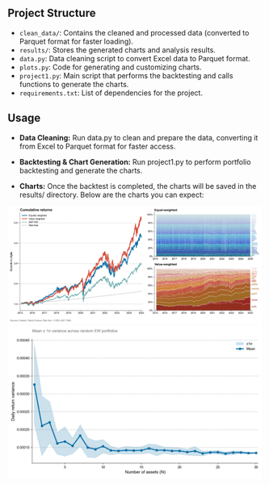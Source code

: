 ## Project Structure

- `clean_data/`: Contains the cleaned and processed data (converted to Parquet format for faster loading).
- `results/`: Stores the generated charts and analysis results.
- `data.py`: Data cleaning script to convert Excel data to Parquet format.
- `plots.py`: Code for generating and customizing charts.
- `project1.py`: Main script that performs the backtesting and calls functions to generate the charts.
- `requirements.txt`: List of dependencies for the project.

## Usage

- **Data Cleaning:** Run data.py to clean and prepare the data, converting it from Excel to Parquet format for faster access.

- **Backtesting & Chart Generation:** Run project1.py to perform portfolio backtesting and generate the charts.

- **Charts:** Once the backtest is completed, the charts will be saved in the results/ directory. Below are the charts you can expect:

![Dashboard](results/combined_dashboard.png)
![Diversification](results/diversification_dispersion.png)

